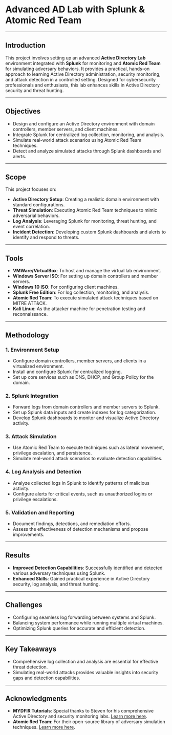 # Advanced AD Lab with Splunk & Atomic Red Team

---

## **Introduction**
This project involves setting up an advanced **Active Directory Lab** environment integrated with **Splunk** for monitoring and **Atomic Red Team** for simulating adversary behaviors. It provides a practical, hands-on approach to learning Active Directory administration, security monitoring, and attack detection in a controlled setting. Designed for cybersecurity professionals and enthusiasts, this lab enhances skills in Active Directory security and threat hunting.

---

## **Objectives**
- Design and configure an Active Directory environment with domain controllers, member servers, and client machines.
- Integrate Splunk for centralized log collection, monitoring, and analysis.
- Simulate real-world attack scenarios using Atomic Red Team techniques.
- Detect and analyze simulated attacks through Splunk dashboards and alerts.

---

## **Scope**
This project focuses on:
- **Active Directory Setup**: Creating a realistic domain environment with standard configurations.
- **Threat Simulation**: Executing Atomic Red Team techniques to mimic adversarial behaviors.
- **Log Analysis**: Leveraging Splunk for monitoring, threat hunting, and event correlation.
- **Incident Detection**: Developing custom Splunk dashboards and alerts to identify and respond to threats.

---

## **Tools**
- **VMWare/VirtualBox**: To host and manage the virtual lab environment.
- **Windows Server ISO**: For setting up domain controllers and member servers.
- **Windows 10 ISO**: For configuring client machines.
- **Splunk Free Edition**: For log collection, monitoring, and analysis.
- **Atomic Red Team**: To execute simulated attack techniques based on MITRE ATT&CK.
- **Kali Linux**: As the attacker machine for penetration testing and reconnaissance.

---

## **Methodology**

### **1. Environment Setup**
- Configure domain controllers, member servers, and clients in a virtualized environment.
- Install and configure Splunk for centralized logging.
- Set up core services such as DNS, DHCP, and Group Policy for the domain.

### **2. Splunk Integration**
- Forward logs from domain controllers and member servers to Splunk.
- Set up Splunk data inputs and create indexes for log categorization.
- Develop Splunk dashboards to monitor and visualize Active Directory activity.

### **3. Attack Simulation**
- Use Atomic Red Team to execute techniques such as lateral movement, privilege escalation, and persistence.
- Simulate real-world attack scenarios to evaluate detection capabilities.

### **4. Log Analysis and Detection**
- Analyze collected logs in Splunk to identify patterns of malicious activity.
- Configure alerts for critical events, such as unauthorized logins or privilege escalations.

### **5. Validation and Reporting**
- Document findings, detections, and remediation efforts.
- Assess the effectiveness of detection mechanisms and propose improvements.

---

## **Results**
- **Improved Detection Capabilities**: Successfully identified and detected various adversary techniques using Splunk.
- **Enhanced Skills**: Gained practical experience in Active Directory security, log analysis, and threat hunting.

---

## **Challenges**
- Configuring seamless log forwarding between systems and Splunk.
- Balancing system performance while running multiple virtual machines.
- Optimizing Splunk queries for accurate and efficient detection.

---

## **Key Takeaways**
- Comprehensive log collection and analysis are essential for effective threat detection.
- Simulating real-world attacks provides valuable insights into security gaps and detection capabilities.

---

## **Acknowledgments**
- **MYDFIR Tutorials**: Special thanks to Steven for his comprehensive Active Directory and security monitoring labs. [Learn more here](https://www.youtube.com/watch?v=5OessbOgyEo&t=87s).
- **Atomic Red Team**: For their open-source library of adversary simulation techniques. [Learn more here](https://github.com/redcanaryco/atomic-red-team).
